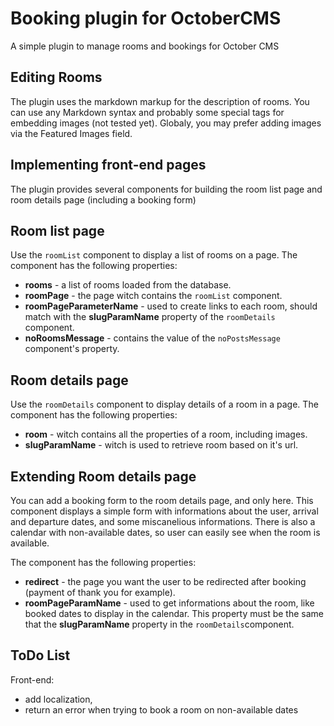 # Booking plugin for OctoberCMS

A simple plugin to manage rooms and bookings for October CMS

## Editing Rooms

The plugin uses the markdown markup for the description of rooms. You can use any Markdown syntax and probably some special tags for embedding images (not tested yet). Globaly, you may prefer adding images via the Featured Images field.

## Implementing front-end pages

The plugin provides several components for building the room list page and room details page (including a booking form)

## Room list page

Use the `roomList` component to display a list of rooms on a page. The component has the following properties:

* **rooms** - a list of rooms loaded from the database.
* **roomPage** - the page witch contains the `roomList` component.
* **roomPageParameterName** - used to create links to each room, should match with the **slugParamName** property of the `roomDetails` component.
* **noRoomsMessage** - contains the value of the `noPostsMessage` component's property.

## Room details page

Use the `roomDetails` component to display details of a room in a page. The component has the following properties:

* **room** - witch contains all the properties of a room, including images.
* **slugParamName** - witch is used to retrieve room based on it's url.

## Extending Room details page

You can add a booking form to the room details page, and only here. This component displays a simple form with informations about the user, arrival and departure dates, and some miscanelious informations. There is also a calendar with non-available dates, so user can easily see when the room is available.

The component has the following properties:

* **redirect** - the page you want the user to be redirected after booking (payment of thank you for example).
* **roomPageParamName** - used to get informations about the room, like booked dates to display in the calendar. This property must be the same that the **slugParamName** property in the `roomDetails`component.

## ToDo List
Front-end:

* add localization,
* return an error when trying to book a room on non-available dates